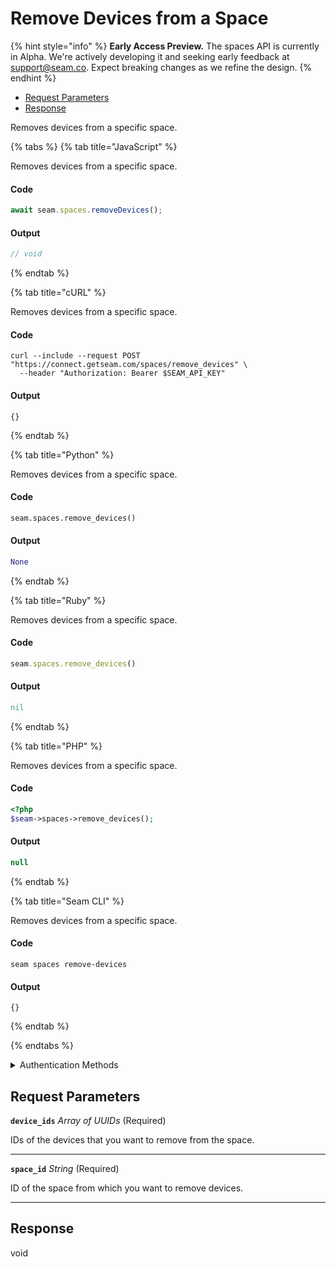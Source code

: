 # Remove Devices from a Space
{% hint style="info" %}
**Early Access Preview.** The spaces API is currently in Alpha. We're actively developing it and seeking early feedback at [support@seam.co](mailto:support@seam.co). Expect breaking changes as we refine the design.
{% endhint %}

- [Request Parameters](#request-parameters)
- [Response](#response)

Removes devices from a specific space.


{% tabs %}
{% tab title="JavaScript" %}

Removes devices from a specific space.

#### Code

```javascript
await seam.spaces.removeDevices();
```

#### Output

```javascript
// void
```
{% endtab %}

{% tab title="cURL" %}

Removes devices from a specific space.

#### Code

```curl
curl --include --request POST "https://connect.getseam.com/spaces/remove_devices" \
  --header "Authorization: Bearer $SEAM_API_KEY"
```

#### Output

```curl
{}
```
{% endtab %}

{% tab title="Python" %}

Removes devices from a specific space.

#### Code

```python
seam.spaces.remove_devices()
```

#### Output

```python
None
```
{% endtab %}

{% tab title="Ruby" %}

Removes devices from a specific space.

#### Code

```ruby
seam.spaces.remove_devices()
```

#### Output

```ruby
nil
```
{% endtab %}

{% tab title="PHP" %}

Removes devices from a specific space.

#### Code

```php
<?php
$seam->spaces->remove_devices();
```

#### Output

```php
null
```
{% endtab %}

{% tab title="Seam CLI" %}

Removes devices from a specific space.

#### Code

```seam_cli
seam spaces remove-devices
```

#### Output

```seam_cli
{}
```
{% endtab %}

{% endtabs %}


<details>

<summary>Authentication Methods</summary>

- API key
- Personal access token
  <br>Must also include the `seam-workspace` header in the request.

To learn more, see [Authentication](https://docs.seam.co/latest/api/authentication).
</details>

## Request Parameters

**`device_ids`** *Array* *of UUIDs* (Required)

IDs of the devices that you want to remove from the space.

---

**`space_id`** *String* (Required)

ID of the space from which you want to remove devices.

---


## Response

void

